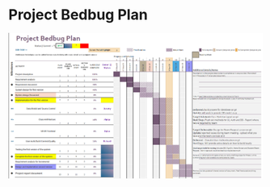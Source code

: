 
# Project Bedbug Plan

![ProjectPlan](https://github.com/riklauder/Bedbug/raw/master/ProjectPlanning/img/PlanNov6.png)
